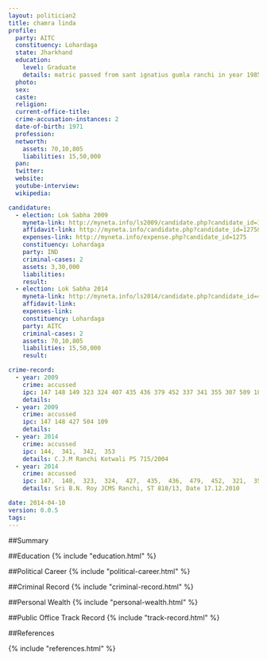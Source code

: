 ```yaml
---
layout: politician2
title: chamra linda
profile: 
  party: AITC
  constituency: Lohardaga
  state: Jharkhand
  education: 
    level: Graduate
    details: matric passed from sant ignatius gumla ranchi in year 1985  inter (science) sant javiour college ranchi in year 1988  (arts) from siroli college silly in year 1992
  photo: 
  sex: 
  caste: 
  religion: 
  current-office-title: 
  crime-accusation-instances: 2
  date-of-birth: 1971
  profession: 
  networth: 
    assets: 70,10,805
    liabilities: 15,50,000
  pan: 
  twitter: 
  website: 
  youtube-interview: 
  wikipedia: 

candidature: 
  - election: Lok Sabha 2009
    myneta-link: http://myneta.info/ls2009/candidate.php?candidate_id=1275
    affidavit-link: http://myneta.info/candidate.php?candidate_id=1275&scan=original
    expenses-link: http://myneta.info/expense.php?candidate_id=1275
    constituency: Lohardaga 
    party: IND
    criminal-cases: 2
    assets: 3,30,000
    liabilities: 
    result:  
  - election: Lok Sabha 2014
    myneta-link: http://myneta.info/ls2014/candidate.php?candidate_id=480
    affidavit-link: 
    expenses-link: 
    constituency: Lohardaga 
    party: AITC
    criminal-cases: 2
    assets: 70,10,805
    liabilities: 15,50,000
    result:  

crime-record: 
  - year: 2009
    crime: accussed
    ipc: 147 148 149 323 324 407 435 436 379 452 337 341 355 307 509 188 504
    details:  
  - year: 2009
    crime: accussed
    ipc: 147 148 427 504 109
    details:  
  - year: 2014
    crime: accussed
    ipc: 144,  341,  342,  353
    details: C.J.M Ranchi Kotwali PS 715/2004 
  - year: 2014
    crime: accussed
    ipc: 147,  148,  323,  324,  427,  435,  436,  479,  452,  321,  353,  307,  509,  188,  504
    details: Sri B.N. Roy JCMS Ranchi, ST 810/13, Date 17.12.2010 

date: 2014-04-10
version: 0.0.5
tags: 
---
```


##Summary


##Education
{% include "education.html" %}


##Political Career
{% include "political-career.html" %}


##Criminal Record
{% include "criminal-record.html" %}


##Personal Wealth
{% include "personal-wealth.html" %}


##Public Office Track Record
{% include "track-record.html" %}


##References


{% include "references.html" %}
